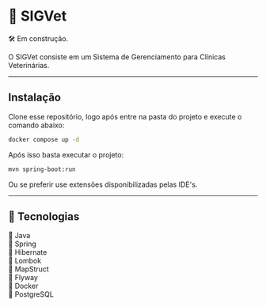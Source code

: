 # 🐾 SIGVet

🛠️ Em construção. 

O SIGVet consiste em um Sistema de Gerenciamento para Clínicas Veterinárias.

---

## Instalação

Clone esse repositório, logo após entre na pasta do projeto e execute o comando abaixo:

```bash
docker compose up -d
```

Após isso basta executar o projeto:

```bash
mvn spring-boot:run
```

Ou se preferir use extensões disponibilizadas pelas IDE's.

---

## 🔧 Tecnologias

🔸 Java  
🔸 Spring  
🔸 Hibernate  
🔸 Lombok  
🔸 MapStruct  
🔸 Flyway  
🔸 Docker  
🔸 PostgreSQL  
